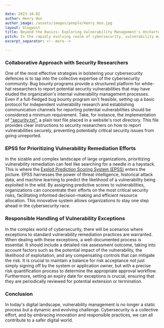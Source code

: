 ```yaml
---

date: 2023-10-02
author: Henry Hon
author_image: /assets/images/people/Henry_Hon.jpg
layout: blogpost
title: Beyond the Basics: Exploring Vulnerability Management's Uncharted Territory
pitch: In the rapidly evolving realm of cybersecurity, vulnerability management has evolved beyond its traditional boundaries. In this article, we explore three directions that organizations should consider when crafting their vulnerability management strategy, i.e., embracing a collaborative approach with security researchers, harnessing the power of EPSS (Exploit Prediction Scoring System) for improved vulnerability remediation prioritization, and implementing Responsible Handling of Vulnerability Exceptions.
excerpt_separator: <!--more-->

---
```

### Collaborative Approach with Security Researchers
One of the most effective strategies in bolstering your cybersecurity defences is to tap into the collective expertise of the cybersecurity community. Bug bounty programs provide a structured platform for white-hat researchers to report potential security vulnerabilities that may have eluded the organization's internal vulnerability management processes. Even if a full-fledged bug bounty program isn't feasible, setting up a basic protocol for independent vulnerability research and establishing communication channels for reporting potential vulnerabilities should be considered a minimum requirement. Take, for instance, the implementation of ["security.txt"](https://securitytxt.org/), a plain text file placed in a website's root directory. This file provides clear instructions to security researchers on how to report vulnerabilities securely, preventing potentially critical security issues from going unreported.

### EPSS for Prioritizing Vulnerability Remediation Efforts
In the sizable and complex landscape of large organizations, prioritizing vulnerability remediation can feel like searching for a needle in a haystack. This is where the [Exploit Prediction Scoring System (EPSS)](https://www.first.org/epss/) enters the picture. EPSS harnesses the power of threat intelligence, historical attack data, and machine learning to predict the likelihood of a vulnerability being exploited in the wild. By assigning predictive scores to vulnerabilities, organizations can concentrate their efforts on the most critical security risks, facilitating informed decision-making and efficient resource allocation. This innovative system allows organizations to stay one step ahead in the cybersecurity race.

### Responsible Handling of Vulnerability Exceptions
In the complex world of cybersecurity, there will be scenarios where exceptions to standard vulnerability remediation practices are warranted. When dealing with these exceptions, a well-documented process is essential. It should include a detailed risk assessment outcome, taking into account factors such as the potential impact of the vulnerability, the likelihood of exploitation, and any compensating controls that can mitigate the risk. It is crucial to maintain a balance for risk acceptance not just simply signing off by the system or application owner, but with a precise risk quantification process to determine the appropriate approval workflow. Furthermore, setting an expiry date for exceptions is crucial, ensuring that they are periodically reviewed for potential extension or termination.

### Conclusion
In today's digital landscape, vulnerability management is no longer a static process but a dynamic and evolving challenge. Cybersecurity is a collective effort, and by embracing innovation and responsible practices, we can all contribute to a safer digital world.
